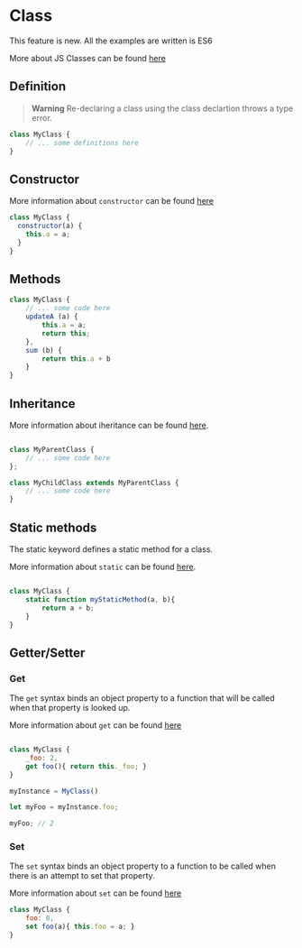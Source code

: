 # Class

This feature is new. All the examples are written is ES6

More about JS Classes can be found [here](https://developer.mozilla.org/en-US/docs/Web/JavaScript/Reference/Statements/class)



## Definition

> **Warning**
> Re-declaring a class using the class declartion throws a type error.

``` js
class MyClass {
    // ... some definitions here
}
```

## Constructor 

More information about `constructor` can be found [here](https://developer.mozilla.org/en-US/docs/Web/JavaScript/Reference/Classes/constructor)

``` js
class MyClass {
  constructor(a) {
    this.a = a;
  }
}
```

## Methods

``` js
class MyClass { 
    // ... some code here
    updateA (a) {
        this.a = a;
        return this;
    },
    sum (b) {
        return this.a + b
    }
}
```

## Inheritance

More information about iheritance can be found [here](https://developer.mozilla.org/en-US/docs/Web/JavaScript/Reference/Classes/extends).

``` js

class MyParentClass {
    // ... some code here
};

class MyChildClass extends MyParentClass {
    // ... some code here
}
```

## Static methods

The static keyword defines a static method for a class.

More information about `static` can be found [here](https://developer.mozilla.org/en-US/docs/Web/JavaScript/Reference/Classes/static).

``` js

class MyClass {
    static function myStaticMethod(a, b){
        return a + b;
    }
}
```

## Getter/Setter

### Get

The `get` syntax binds an object property to a function that will be called when that property is looked up.

More information about `get` can be found [here](https://developer.mozilla.org/en-US/docs/Web/JavaScript/Reference/Functions/get)

``` js

class MyClass {
    _foo: 2,
    get foo(){ return this._foo; }
}

myInstance = MyClass()

let myFoo = myInstance.foo; 

myFoo; // 2
```

### Set

The `set` syntax binds an object property to a function to be called when there is an attempt to set that property.

More information about `set` can be found [here](https://developer.mozilla.org/en-US/docs/Web/JavaScript/Reference/Functions/set)

``` js
class MyClass {
    foo: 0,
    set foo(a){ this.foo = a; }
}
```